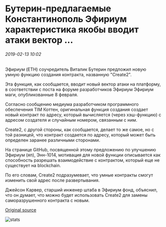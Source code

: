# Бутерин-предлагаемые Константинополь Эфириум характеристика якобы вводит атаки вектор ...

###### 2019-02-13 10:02

Эфириум (ETH) соучредитель Виталик Бутерин предложил новую умную функцию создания контракта, названную "Create2".

Эта функция, как сообщается, вводит новый вектор атаки на платформу, в соответствии с поста на форуме разработчиков Эфириум Эфириум маги, опубликованные 8 февраля.

Согласно сообщению медиума разработчиком программного обеспечения TIM Коттен, оригинальная функция создания создает новый контракт по адресу, который вычисляется (через хэш-функцию) с адресом создателя и случайным номером, связанным с ним.

Create2, с другой стороны, как сообщается, делает то же самое, но с той разницей, что контракт создается по адресу, который может быть определен заранее различными сторонами.

На странице GitHub, посвященной этому предложению по улучшению Эфириум (яп), Энн-1014, мотивация для новой функции описывается как способность разрешать взаимодействие с контрактом, который еще не существует на blockchain.

По его словам, Create2 подразумевает, что умные контракты смогут изменить свой адрес после развертывания.

Джейсон Карвер, старший инженер штаба в Эфириум фонд, объяснил, что он думает, что можно будет использовать Create2 для замены саморазрушенного контракта с новым.

[Original source](https://cointelegraph.com/news/buterin-proposed-constantinople-ethereum-feature-allegedly-introduces-attack-vector)

![stats](https://c.statcounter.com/11760860/0/a89fa40b/1/ "stats")